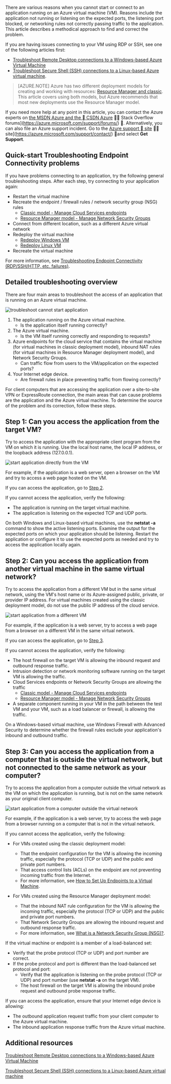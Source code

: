 There are various reasons when you cannot start or connect to an application running on an Azure virtual machine (VM). Reasons include the application not running or listening on the expected ports, the listening port blocked, or networking rules not correctly passing traffic to the application. This article describes a methodical approach to find and correct the problem.

If you are having issues connecting to your VM using RDP or SSH, see one of the following articles first:

 - [Troubleshoot Remote Desktop connections to a Windows-based Azure Virtual Machine](/documentation/articles/virtual-machines-windows-troubleshoot-rdp-connection/)
 - [Troubleshoot Secure Shell (SSH) connections to a Linux-based Azure virtual machine](/documentation/articles/virtual-machines-linux-troubleshoot-ssh-connection/).

> [AZURE.NOTE] Azure has two different deployment models for creating and working with resources: [Resource Manager and classic](/documentation/articles/resource-manager-deployment-model/). This article covers using both models, but Azure recommends that most new deployments use the Resource Manager model.

If you need more help at any point in this article, you can contact the Azure experts on [the MSDN Azure and the  CSDN Azure](/support/forums/)  Stack Overflow forums](https://azure.microsoft.com/support/forums/) . Alternatively, you can also file an Azure support incident. Go to the [Azure support  site](/support/contact/)  site](https://azure.microsoft.com/support/contact/)  and select **Get Support**.

## Quick-start Troubleshooting Endpoint Connectivity problems

If you have problems connecting to an application, try the following general troubleshooting steps. After each step, try connecting to your application again:

- Restart the virtual machine
- Recreate the endpoint / firewall rules / network security group (NSG) rules
	- [Classic model - Manage Cloud Services endpoints](/documentation/articles/cloud-services-enable-communication-role-instances/)
	- [Resource Manager model - Manage Network Security Groups](/documentation/articles/virtual-networks-create-nsg-arm-pportal/)
- Connect from different location, such as a different Azure virtual network
- Redeploy the virtual machine
	- [Redeploy Windows VM](/documentation/articles/virtual-machines-windows-redeploy-to-new-node/)
	- [Redeploy Linux VM](/documentation/articles/virtual-machines-linux-redeploy-to-new-node/)
- Recreate the virtual machine

For more information, see [Troubleshooting Endpoint Connectivity (RDP/SSH/HTTP, etc. failures)](https://social.msdn.microsoft.com/Forums/azure/538a8f18-7c1f-4d6e-b81c-70c00e25c93d/troubleshooting-endpoint-connectivity-rdpsshhttp-etc-failures?forum=WAVirtualMachinesforWindows).

## Detailed troubleshooting overview

There are four main areas to troubleshoot the access of an application that is running on an Azure virtual machine.

![troubleshoot cannot start application](./media/virtual-machines-common-troubleshoot-app-connection/tshoot_app_access1.png)

1.	The application running on the Azure virtual machine.
	- Is the application itself running correctly?
2.	The Azure virtual machine.
	- Is the VM itself running correctly and responding to requests?
3.	Azure endpoints for the cloud service that contains the virtual machine (for virtual machines in classic deployment model), inbound NAT rules (for virtual machines in Resource Manager deployment model), and Network Security Groups.
	- Can traffic flow from users to the VM/application on the expected ports?
4.	Your Internet edge device.
	- Are firewall rules in place preventing traffic from flowing correctly?

For client computers that are accessing the application over a site-to-site VPN or ExpressRoute connection, the main areas that can cause problems are the application and the Azure virtual machine.
To determine the source of the problem and its correction, follow these steps.

## Step 1: Can you access the application from the target VM?

Try to access the application with the appropriate client program from the VM on which it is running. Use the local host name, the local IP address, or the loopback address (127.0.0.1).

![start application directly from the VM](./media/virtual-machines-common-troubleshoot-app-connection/tshoot_app_access2.png)

For example, if the application is a web server, open a browser on the VM and try to access a web page hosted on the VM.

If you can access the application, go to [Step 2](#step2).

If you cannot access the application, verify the following:

- The application is running on the target virtual machine.
- The application is listening on the expected TCP and UDP ports.

On both Windows and Linux-based virtual machines, use the **netstat -a** command to show the active listening ports. Examine the output for the expected ports on which your application should be listening. Restart the application or configure it to use the expected ports as needed and try to access the application locally again.

## <a id="step2"></a>Step 2: Can you access the application from another virtual machine in the same virtual network?

Try to access the application from a different VM but in the same virtual network, using the VM's host name or its Azure-assigned public, private, or provider IP address. For virtual machines created using the classic deployment model, do not use the public IP address of the cloud service.

![start application from a different VM](./media/virtual-machines-common-troubleshoot-app-connection/tshoot_app_access3.png)

For example, if the application is a web server, try to access a web page from a browser on a different VM in the same virtual network.

If you can access the application, go to [Step 3](#step3).

If you cannot access the application, verify the following:

- The host firewall on the target VM is allowing the inbound request and outbound response traffic.
- Intrusion detection or network monitoring software running on the target VM is allowing the traffic.
- Cloud Services endpoints or Network Security Groups are allowing the traffic
	- [Classic model - Manage Cloud Services endpoints](/documentation/articles/cloud-services-enable-communication-role-instances/)
	- [Resource Manager model - Manage Network Security Groups](/documentation/articles/virtual-networks-create-nsg-arm-pportal/)
- A separate component running in your VM in the path between the test VM and your VM, such as a load balancer or firewall, is allowing the traffic.

On a Windows-based virtual machine, use Windows Firewall with Advanced Security to determine whether the firewall rules exclude your application's inbound and outbound traffic.

## <a id="step3"></a>Step 3: Can you access the application from a computer that is outside the virtual network, but not connected to the same network as your computer?

Try to access the application from a computer outside the virtual network as the VM on which the application is running, but is not on the same network as your original client computer.

![start application from a computer outside the virtual network](./media/virtual-machines-common-troubleshoot-app-connection/tshoot_app_access4.png)

For example, if the application is a web server, try to access the web page from a browser running on a computer that is not in the virtual network.

If you cannot access the application, verify the following:

- For VMs created using the classic deployment model:
	- That the endpoint configuration for the VM is allowing the incoming traffic, especially the protocol (TCP or UDP) and the public and private port numbers.
	- That access control lists (ACLs) on the endpoint are not preventing incoming traffic from the Internet.
	- For more information, see [How to Set Up Endpoints to a Virtual Machine](/documentation/articles/virtual-machines-windows-classic-setup-endpoints/).

- For VMs created using the Resource Manager deployment model:
	- That the inbound NAT rule configuration for the VM is allowing the incoming traffic, especially the protocol (TCP or UDP) and the public and private port numbers.
	- That Network Security Groups are allowing the inbound request and outbound response traffic.
	- For more information, see [What is a Network Security Group (NSG)?](/documentation/articles/virtual-networks-nsg/).

If the virtual machine or endpoint is a member of a load-balanced set:

- Verify that the probe protocol (TCP or UDP) and port number are correct.
- If the probe protocol and port is different than the load-balanced set protocol and port:
	- Verify that the application is listening on the probe protocol (TCP or UDP) and port number (use **netstat -a** on the target VM).
	- The host firewall on the target VM is allowing the inbound probe request and outbound probe response traffic.

If you can access the application, ensure that your Internet edge device is allowing:

- The outbound application request traffic from your client computer to the Azure virtual machine.
- The inbound application response traffic from the Azure virtual machine.

## Additional resources

[Troubleshoot Remote Desktop connections to a Windows-based Azure Virtual Machine](/documentation/articles/virtual-machines-windows-troubleshoot-rdp-connection/)

[Troubleshoot Secure Shell (SSH) connections to a Linux-based Azure virtual machine](/documentation/articles/virtual-machines-linux-troubleshoot-ssh-connection/)
